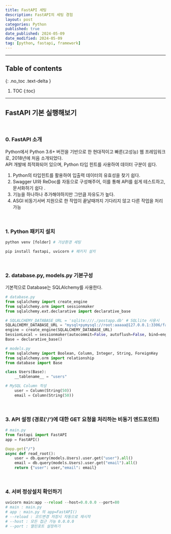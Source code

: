 ```yaml
---
title: FastAPI 세팅
description: FastAPI의 세팅 경험
layout: post
categories: Python
published: true
date_published: 2024-05-09
date_modified: 2024-05-09
tag: [python, fastapi, framework]
---
```

---
## Table of contents
{: .no_toc .text-delta }

1. TOC
{:toc}
---

<!-- 글의 제목은 ##
    나머지 큰 제목은 ###
    이후 나머지는 4개이상 -->

## FastAPI 기본 실행해보기
<br>

### 0. FastAPI 소개
Python에서 Python 3.6+ 버전을 기반으로 한 현대적이고 빠른(고성능) 웹 프레임워크로, 2018년에 처음 소개되었다.<br>
API 개발에 최적화되어 있으며, Python 타입 힌트를 사용하여 데이터 구분이 쉽다.
1. Python의 타입힌트를 활용하여 입출력 데이터의 유효성을 찾기 쉽다.
2. Swagger UI와 ReDoc를 자동으로 구성해주어, 이를 통해 API를 쉽게 테스트하고, 문서화하기 쉽다 .
3. 기능을 하나하나 추가해야하지만 그만큼 자유도가 높다.
4. ASGI 비동기서버 지원으로 한 작업이 끝날때까지 기다리지 않고 다른 작업을 처리 가능 
<br>

### 1. Python 패키지 설치
```python
python venv [folder] # 가상환경 세팅

pip install fastapi, uvicorn # 패키지 설치
```
<br>

### 2. database.py, models.py 기본구성
기본적으로 Database는 SQLAlchemy를 사용한다.
```python
# database.py
from sqlalchemy import create_engine
from sqlalchemy.orm import sessionmaker
from sqlalchemy.ext.declarative import declarative_base

# SQLALCHEMY_DATABASE_URL = 'sqlite:///./postapp.db' # SQLlite 사용시
SQLALCHEMY_DATABASE_URL = "mysql+pymysql://root:aaaaa@127.0.0.1:3306/fastapi_test" # mysql 사용시
engine = create_engine(SQLALCHEMY_DATABASE_URL)
SessionLocal = sessionmaker(autocommit=False, autoflush=False, bind=engine)
Base = declarative_base()

# models.py
from sqlalchemy import Boolean, Column, Integer, String, ForeignKey
from sqlalchemy.orm import relationship
from database import Base

class Users(Base):
    __tablename__ = "users"

# MySQL Column 작성
    user = Column(String(50))
    email = Column(String(50))
```
<br>

### 3. API 설정 (경로('/')에 대한 GET 요청을 처리하는 비동기 엔드포인트)
```python
# main.py
from fastapi import FastAPI
app = FastAPI()

@app.get("/")
async def read_root():
    user = db.query(models.Users).user.get("user").all()
    email = db.query(models.Users).user.get("email").all()
    return {"user": user,"email": email}
```
<br>

### 4. 서버 정상설치 확인하기
```python 
uvicorn main:app --reload --host=0.0.0.0 --port=80
# main : main.py
# app : main.py 의 app=FastAPI()
# --reload : 코드변경 저장시 자동으로 재시작
# --host : 모든 접근 가능 0.0.0.0
# --port : 열린포트 설정하기
```